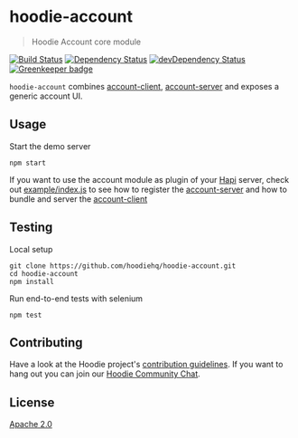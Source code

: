 # hoodie-account

> Hoodie Account core module

[![Build Status](https://travis-ci.org/hoodiehq/hoodie-account.svg?branch=master)](https://travis-ci.org/hoodiehq/hoodie-account)
[![Dependency Status](https://david-dm.org/hoodiehq/hoodie-account.svg)](https://david-dm.org/hoodiehq/hoodie-account)
[![devDependency Status](https://david-dm.org/hoodiehq/hoodie-account/dev-status.svg)](https://david-dm.org/hoodiehq/hoodie-account#info=devDependencies) [![Greenkeeper badge](https://badges.greenkeeper.io/neighbourhoodie/hoodie-account.svg)](https://greenkeeper.io/)

`hoodie-account` combines [account-client](https://github.com/hoodiehq/hoodie-account-client),
[account-server](https://github.com/hoodiehq/hoodie-account-server) and
exposes a generic account UI.

## Usage

Start the demo server

```
npm start
```

If you want to use the account module as plugin of your [Hapi](http://hapijs.com/)
server, check out [example/index.js](exmaple/index.js) to see how to register
the [account-server](https://github.com/hoodiehq/hoodie-account-server) and how
to bundle and server the [account-client](https://github.com/hoodiehq/hoodie-account-client)

## Testing

Local setup

```
git clone https://github.com/hoodiehq/hoodie-account.git
cd hoodie-account
npm install
```

Run end-to-end tests with selenium

```
npm test
```

## Contributing

Have a look at the Hoodie project's [contribution guidelines](https://github.com/hoodiehq/hoodie/blob/master/CONTRIBUTING.md).
If you want to hang out you can join our [Hoodie Community Chat](http://hood.ie/chat/).

## License

[Apache 2.0](http://www.apache.org/licenses/LICENSE-2.0)
